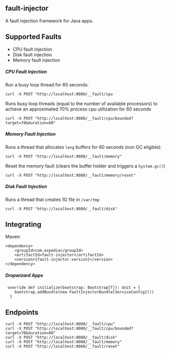 ## fault-injector

A fault injection framework for Java apps.

## Supported Faults
* CPU fault injection 
* Disk fault injection 
* Memory fault injection

##### CPU Fault Injection
Run a busy loop thread for 60 seconds:
```
curl -X POST "http://localhost:8080/__fault/cpu
```

Runs busy loop threads (equal to the number of available processors) to achieve an approximated 70%
process cpu utilization for 60 seconds
```
curl -X POST "http://localhost:8080/__fault/cpu/bounded?target=70&duration=60"
```

##### Memory Fault Injection

Runs a thread that allocates `long` buffers for 60 seconds (non GC eligible):
```
curl -X POST "http://localhost:8080/__fault/memory"
```
Reset the memory fault (clears the buffer holder and triggers a `System.gc()`)

```
curl -X POST "http://localhost:8080/__fault/memory/reset"
```

##### Disk Fault Injection

Runs a thread that creates 1G file in `/var/tmp`
```
curl -X POST "http://localhost:8080/__fault/disk"
```

## Integrating
Maven:
```
<dependency>
    <groupId>com.expedia</groupId>
    <artifactId>fault-injector</artifactId>
    <version>{fault-injector.version}</version>
</dependency>
```

##### Dropwizard Apps
```
 override def initialize(bootstrap: Bootstrap[T]): Unit = {
    bootstrap.addBundle(new FaultInjectorBundle[ServiceConfig]())
  }
```

## Endpoints
```
curl -X POST "http://localhost:8080/__fault/cpu"
curl -X POST "http://localhost:8080/__fault/cpu/bounded?target=70&duration=60"
curl -X POST "http://localhost:8080/__fault/disk"
curl -X POST "http://localhost:8080/__fault/memory"
curl -X POST "http://localhost:8080/__fault/reset"
```

